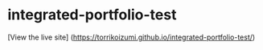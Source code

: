 # integrated-portfolio-test

[View the live site] (https://torrikoizumi.github.io/integrated-portfolio-test/)
 
